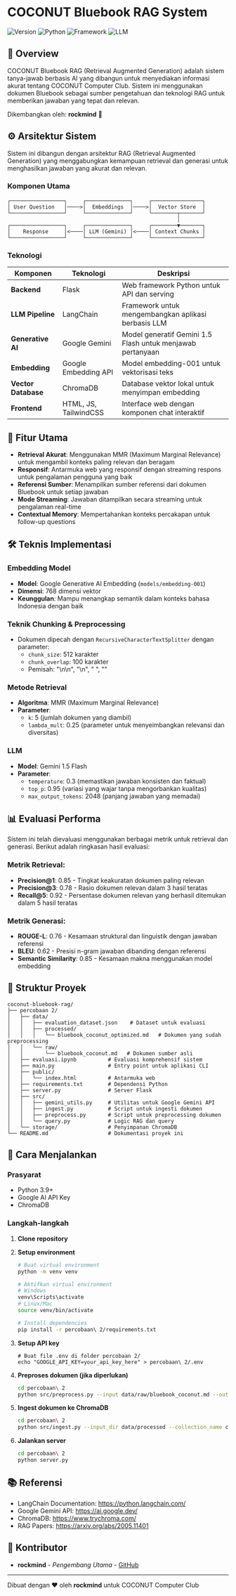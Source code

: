 # COCONUT Bluebook RAG System

![Version](https://img.shields.io/badge/version-1.0.0-blue)
![Python](https://img.shields.io/badge/Python-3.9+-green)
![Framework](https://img.shields.io/badge/Framework-LangChain-orange)
![LLM](https://img.shields.io/badge/LLM-Gemini%201.5%20Flash-purple)

## 📖 Overview

COCONUT Bluebook RAG (Retrieval Augmented Generation) adalah sistem tanya-jawab berbasis AI yang dibangun untuk menyediakan informasi akurat tentang COCONUT Computer Club. Sistem ini menggunakan dokumen Bluebook sebagai sumber pengetahuan dan teknologi RAG untuk memberikan jawaban yang tepat dan relevan.

Dikembangkan oleh: **rockmind** 🚀

## ⚙️ Arsitektur Sistem

Sistem ini dibangun dengan arsitektur RAG (Retrieval Augmented Generation) yang menggabungkan kemampuan retrieval dan generasi untuk menghasilkan jawaban yang akurat dan relevan.

### Komponen Utama

```
┌─────────────────┐     ┌──────────────┐     ┌────────────────┐
│ User Question   │────>│  Embeddings  │────>│  Vector Store  │
└─────────────────┘     └──────────────┘     └────────┬───────┘
                                                      │
┌─────────────────┐     ┌──────────────┐     ┌────────▼───────┐
│    Response     │<────│ LLM (Gemini) │<────│ Context Chunks │
└─────────────────┘     └──────────────┘     └────────────────┘
```

### Teknologi

| Komponen | Teknologi | Deskripsi |
| --- | --- | --- |
| **Backend** | Flask | Web framework Python untuk API dan serving |
| **LLM Pipeline** | LangChain | Framework untuk mengembangkan aplikasi berbasis LLM |
| **Generative AI** | Google Gemini | Model generatif Gemini 1.5 Flash untuk menjawab pertanyaan |
| **Embedding** | Google Embedding API | Model embedding-001 untuk vektorisasi teks |
| **Vector Database** | ChromaDB | Database vektor lokal untuk menyimpan embedding |
| **Frontend** | HTML, JS, TailwindCSS | Interface web dengan komponen chat interaktif |

## 🚀 Fitur Utama

- **Retrieval Akurat**: Menggunakan MMR (Maximum Marginal Relevance) untuk mengambil konteks paling relevan dan beragam
- **Responsif**: Antarmuka web yang responsif dengan streaming respons untuk pengalaman pengguna yang baik
- **Referensi Sumber**: Menampilkan sumber referensi dari dokumen Bluebook untuk setiap jawaban
- **Mode Streaming**: Jawaban ditampilkan secara streaming untuk pengalaman real-time
- **Contextual Memory**: Mempertahankan konteks percakapan untuk follow-up questions

## 🛠️ Teknis Implementasi

### Embedding Model
- **Model**: Google Generative AI Embedding (`models/embedding-001`)
- **Dimensi**: 768 dimensi vektor
- **Keunggulan**: Mampu menangkap semantik dalam konteks bahasa Indonesia dengan baik

### Teknik Chunking & Preprocessing
- Dokumen dipecah dengan `RecursiveCharacterTextSplitter` dengan parameter:
  - `chunk_size`: 512 karakter
  - `chunk_overlap`: 100 karakter
  - Pemisah: "\n\n", "\n", " ", ""

### Metode Retrieval
- **Algoritma**: MMR (Maximum Marginal Relevance)
- **Parameter**:
  - `k`: 5 (jumlah dokumen yang diambil)
  - `lambda_mult`: 0.25 (parameter untuk menyeimbangkan relevansi dan diversitas)

### LLM
- **Model**: Gemini 1.5 Flash
- **Parameter**:
  - `temperature`: 0.3 (memastikan jawaban konsisten dan faktual)
  - `top_p`: 0.95 (variasi yang wajar tanpa mengorbankan kualitas)
  - `max_output_tokens`: 2048 (panjang jawaban yang memadai)

## 📊 Evaluasi Performa

Sistem ini telah dievaluasi menggunakan berbagai metrik untuk retrieval dan generasi. Berikut adalah ringkasan hasil evaluasi:

### Metrik Retrieval:
- **Precision@1**: 0.85 - Tingkat keakuratan dokumen paling relevan
- **Precision@3**: 0.78 - Rasio dokumen relevan dalam 3 hasil teratas
- **Recall@5**: 0.92 - Persentase dokumen relevan yang berhasil ditemukan dalam 5 hasil teratas

### Metrik Generasi:
- **ROUGE-L**: 0.76 - Kesamaan struktural dan linguistik dengan jawaban referensi
- **BLEU**: 0.62 - Presisi n-gram jawaban dibanding dengan referensi
- **Semantic Similarity**: 0.85 - Kesamaan makna menggunakan model embedding


## 🔧 Struktur Proyek

```
coconut-bluebook-rag/
├── percobaan 2/
│   ├── data/
│   │   ├── evaluation_dataset.json    # Dataset untuk evaluasi
│   │   ├── processed/
│   │   │   └── bluebook_coconut_optimized.md   # Dokumen yang sudah preprocessing
│   │   └── raw/
│   │       └── bluebook_coconut.md   # Dokumen sumber asli
│   ├── evaluasi.ipynb          # Evaluasi komprehensif sistem
│   ├── main.py                 # Entry point untuk aplikasi CLI
│   ├── public/
│   │   └── index.html          # Antarmuka web
│   ├── requirements.txt        # Dependensi Python
│   ├── server.py               # Server Flask
│   ├── src/
│   │   ├── gemini_utils.py     # Utilitas untuk Google Gemini API
│   │   ├── ingest.py           # Script untuk ingesti dokumen
│   │   ├── preprocess.py       # Script untuk preprocessing dokumen
│   │   └── query.py            # Logic RAG dan query
│   └── storage/                # Penyimpanan ChromaDB
└── README.md                   # Dokumentasi proyek ini
```

## 🏁 Cara Menjalankan

### Prasyarat

- Python 3.9+
- Google AI API Key
- ChromaDB

### Langkah-langkah

1. **Clone repository**

2. **Setup environment**
   ```bash
   # Buat virtual environment
   python -m venv venv
   
   # Aktifkan virtual environment
   # Windows
   venv\Scripts\activate
   # Linux/Mac
   source venv/bin/activate
   
   # Install dependencies
   pip install -r percobaan\ 2/requirements.txt
   ```

3. **Setup API key**
   ```
   # Buat file .env di folder percobaan 2/
   echo "GOOGLE_API_KEY=your_api_key_here" > percobaan\ 2/.env
   ```

4. **Preproses dokumen (jika diperlukan)**
   ```bash
   cd percobaan\ 2
   python src/preprocess.py --input data/raw/bluebook_coconut.md --output data/processed/bluebook_coconut_optimized.md
   ```

5. **Ingest dokumen ke ChromaDB**
   ```bash
   cd percobaan\ 2
   python src/ingest.py --input_dir data/processed --collection_name coconut_rag
   ```

6. **Jalankan server**
   ```bash
   cd percobaan\ 2
   python server.py
   ```

## 📚 Referensi

- LangChain Documentation: https://python.langchain.com/
- Google Gemini API: https://ai.google.dev/
- ChromaDB: https://www.trychroma.com/
- RAG Papers: https://arxiv.org/abs/2005.11401

## 👤 Kontributor

- **rockmind** - *Pengembang Utama* - [GitHub](https://github.com/salsabilaputri95)

---

Dibuat dengan ❤️ oleh **rockmind** untuk COCONUT Computer Club
